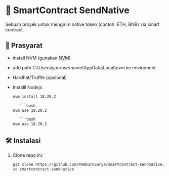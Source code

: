# 🚀 SmartContract SendNative

Sebuah proyek untuk mengirim native token (contoh: ETH, BNB) via smart contract.

## 🔧 Prasyarat
- install NVM (gunakan [NVM](https://github.com/coreybutler/nvm-windows))
- add path C:\Users\yourusername\AppData\Local\nvm ke enviroment
- Hardhat/Truffle (opsional)

- Installl Nodejs
   ```bash
   nvm install 18.20.2

      ```bash
   nvm use 18.20.2 

      ```bash
   nvm use 18.20.2 

## 🛠 Instalasi
1. Clone repo ini:
   ```bash
   git clone https://github.com/PemburuSurya/smartcontract-sendnative.git
   cd smartcontract-sendnative

